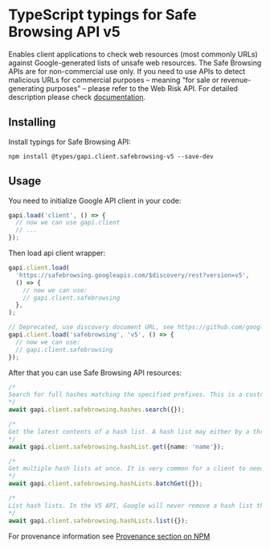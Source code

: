 # TypeScript typings for Safe Browsing API v5

Enables client applications to check web resources (most commonly URLs) against Google-generated lists of unsafe web resources. The Safe Browsing APIs are for non-commercial use only. If you need to use APIs to detect malicious URLs for commercial purposes – meaning “for sale or revenue-generating purposes” – please refer to the Web Risk API.
For detailed description please check [documentation](https://developers.google.com/safe-browsing/).

## Installing

Install typings for Safe Browsing API:

```
npm install @types/gapi.client.safebrowsing-v5 --save-dev
```

## Usage

You need to initialize Google API client in your code:

```typescript
gapi.load('client', () => {
  // now we can use gapi.client
  // ...
});
```

Then load api client wrapper:

```typescript
gapi.client.load(
  'https://safebrowsing.googleapis.com/$discovery/rest?version=v5',
  () => {
    // now we can use:
    // gapi.client.safebrowsing
  },
);
```

```typescript
// Deprecated, use discovery document URL, see https://github.com/google/google-api-javascript-client/blob/master/docs/reference.md#----gapiclientloadname----version----callback--
gapi.client.load('safebrowsing', 'v5', () => {
  // now we can use:
  // gapi.client.safebrowsing
});
```

After that you can use Safe Browsing API resources: <!-- TODO: make this work for multiple namespaces -->

```typescript
/*
Search for full hashes matching the specified prefixes. This is a custom method as defined by https://google.aip.dev/136 (the custom method refers to this method having a custom name within Google's general API development nomenclature; it does not refer to using a custom HTTP method).
*/
await gapi.client.safebrowsing.hashes.search({});

/*
Get the latest contents of a hash list. A hash list may either by a threat list or a non-threat list such as the Global Cache. This is a standard Get method as defined by https://google.aip.dev/131 and the HTTP method is also GET.
*/
await gapi.client.safebrowsing.hashList.get({name: 'name'});

/*
Get multiple hash lists at once. It is very common for a client to need to get multiple hash lists. Using this method is preferred over using the regular Get method multiple times. This is a standard batch Get method as defined by https://google.aip.dev/231 and the HTTP method is also GET.
*/
await gapi.client.safebrowsing.hashLists.batchGet({});

/*
List hash lists. In the V5 API, Google will never remove a hash list that has ever been returned by this method. This enables clients to skip using this method and simply hard-code all hash lists they need. This is a standard List method as defined by https://google.aip.dev/132 and the HTTP method is GET.
*/
await gapi.client.safebrowsing.hashLists.list({});
```

For provenance information see [Provenance section on NPM](https://www.npmjs.com/package/@maxim_mazurok/gapi.client.safebrowsing-v5#Provenance:~:text=none-,Provenance,-Built%20and%20signed)

